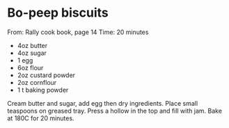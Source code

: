 # Bo-peep biscuits
From: Rally cook book, page 14
Time: 20 minutes

* 4oz butter
* 4oz sugar
* 1 egg
* 6oz flour
* 2oz custard powder
* 2oz cornflour
* 1 t baking powder

Cream butter and sugar, add egg then dry ingredients.  Place small teaspoons on greased tray.  Press a hollow in the top and fill with jam.  Bake at 180C for 20 minutes.

